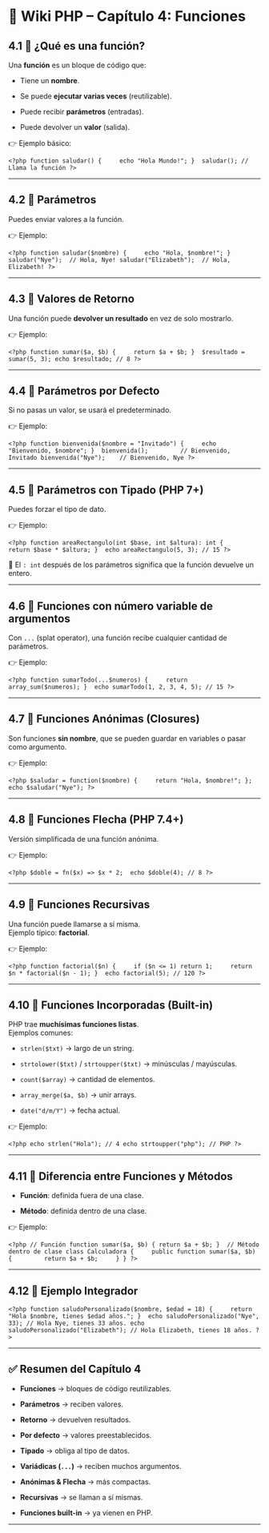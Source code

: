 # 📘 Wiki PHP – Capítulo 4: Funciones

## 4.1 🔹 ¿Qué es una función?

Una **función** es un bloque de código que:

- Tiene un **nombre**.
    
- Se puede **ejecutar varias veces** (reutilizable).
    
- Puede recibir **parámetros** (entradas).
    
- Puede devolver un **valor** (salida).
    

👉 Ejemplo básico:

`<?php function saludar() {     echo "Hola Mundo!"; }  saludar(); // Llama la función ?>`

---

## 4.2 🔹 Parámetros

Puedes enviar valores a la función.

👉 Ejemplo:

`<?php function saludar($nombre) {     echo "Hola, $nombre!"; }  saludar("Nye");  // Hola, Nye! saludar("Elizabeth");  // Hola, Elizabeth! ?>`

---

## 4.3 🔹 Valores de Retorno

Una función puede **devolver un resultado** en vez de solo mostrarlo.

👉 Ejemplo:

`<?php function sumar($a, $b) {     return $a + $b; }  $resultado = sumar(5, 3); echo $resultado; // 8 ?>`

---

## 4.4 🔹 Parámetros por Defecto

Si no pasas un valor, se usará el predeterminado.

👉 Ejemplo:

`<?php function bienvenida($nombre = "Invitado") {     echo "Bienvenido, $nombre"; }  bienvenida();         // Bienvenido, Invitado bienvenida("Nye");    // Bienvenido, Nye ?>`

---

## 4.5 🔹 Parámetros con Tipado (PHP 7+)

Puedes forzar el tipo de dato.

👉 Ejemplo:

`<?php function areaRectangulo(int $base, int $altura): int {     return $base * $altura; }  echo areaRectangulo(5, 3); // 15 ?>`

📌 El `: int` después de los parámetros significa que la función devuelve un entero.

---

## 4.6 🔹 Funciones con número variable de argumentos

Con `...` (splat operator), una función recibe cualquier cantidad de parámetros.

👉 Ejemplo:

`<?php function sumarTodo(...$numeros) {     return array_sum($numeros); }  echo sumarTodo(1, 2, 3, 4, 5); // 15 ?>`

---

## 4.7 🔹 Funciones Anónimas (Closures)

Son funciones **sin nombre**, que se pueden guardar en variables o pasar como argumento.

👉 Ejemplo:

`<?php $saludar = function($nombre) {     return "Hola, $nombre!"; };  echo $saludar("Nye"); ?>`

---

## 4.8 🔹 Funciones Flecha (PHP 7.4+)

Versión simplificada de una función anónima.

👉 Ejemplo:

`<?php $doble = fn($x) => $x * 2;  echo $doble(4); // 8 ?>`

---

## 4.9 🔹 Funciones Recursivas

Una función puede llamarse a sí misma.  
Ejemplo típico: **factorial**.

👉 Ejemplo:

`<?php function factorial($n) {     if ($n <= 1) return 1;     return $n * factorial($n - 1); }  echo factorial(5); // 120 ?>`

---

## 4.10 🔹 Funciones Incorporadas (Built-in)

PHP trae **muchísimas funciones listas**.  
Ejemplos comunes:

- `strlen($txt)` → largo de un string.
    
- `strtolower($txt)` / `strtoupper($txt)` → minúsculas / mayúsculas.
    
- `count($array)` → cantidad de elementos.
    
- `array_merge($a, $b)` → unir arrays.
    
- `date("d/m/Y")` → fecha actual.
    

👉 Ejemplo:

`<?php echo strlen("Hola"); // 4 echo strtoupper("php"); // PHP ?>`

---

## 4.11 🔹 Diferencia entre Funciones y Métodos

- **Función**: definida fuera de una clase.
    
- **Método**: definida dentro de una clase.
    

👉 Ejemplo:

`<?php // Función function sumar($a, $b) { return $a + $b; }  // Método dentro de clase class Calculadora {     public function sumar($a, $b) {         return $a + $b;     } } ?>`

---

## 4.12 🔹 Ejemplo Integrador

`<?php function saludoPersonalizado($nombre, $edad = 18) {     return "Hola $nombre, tienes $edad años."; }  echo saludoPersonalizado("Nye", 33); // Hola Nye, tienes 33 años. echo saludoPersonalizado("Elizabeth"); // Hola Elizabeth, tienes 18 años. ?>`

---

## ✅ Resumen del Capítulo 4

- **Funciones** → bloques de código reutilizables.
    
- **Parámetros** → reciben valores.
    
- **Retorno** → devuelven resultados.
    
- **Por defecto** → valores preestablecidos.
    
- **Tipado** → obliga al tipo de datos.
    
- **Variádicas (`...`)** → reciben muchos argumentos.
    
- **Anónimas & Flecha** → más compactas.
    
- **Recursivas** → se llaman a sí mismas.
    
- **Funciones built-in** → ya vienen en PHP.
    

---

